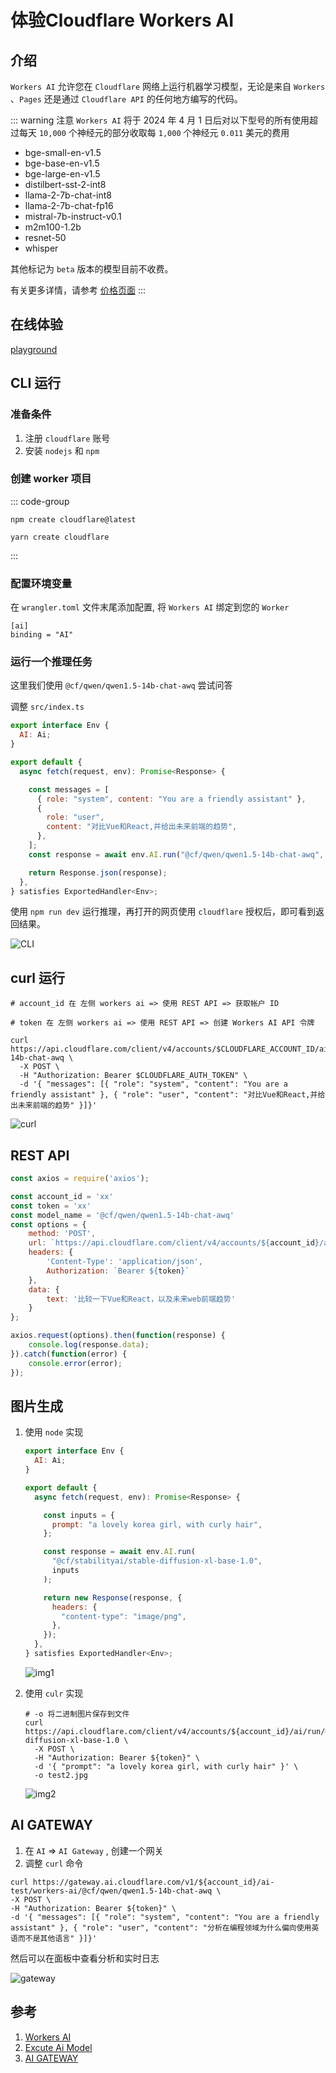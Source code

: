 # 体验Cloudflare Workers AI

## 介绍
`Workers AI` 允许您在 `Cloudflare` 网络上运行机器学习模型，无论是来自 `Workers` 、`Pages` 还是通过 `Cloudflare API` 的任何地方编写的代码。

::: warning 注意
`Workers AI` 将于 2024 年 4 月 1 日后对以下型号的所有使用超过每天 `10,000` 个神经元的部分收取每 `1,000` 个神经元 `0.011` 美元的费用

* bge-small-en-v1.5
* bge-base-en-v1.5
* bge-large-en-v1.5
* distilbert-sst-2-int8
* llama-2-7b-chat-int8
* llama-2-7b-chat-fp16
* mistral-7b-instruct-v0.1
* m2m100-1.2b
* resnet-50
* whisper

其他标记为 `beta` 版本的模型目前不收费。

有关更多详情，请参考 [价格页面](https://developers.cloudflare.com/workers-ai/platform/pricing)
:::

## 在线体验
[playground](https://playground.ai.cloudflare.com/)

## CLI 运行
### 准备条件
1. 注册 `cloudflare` 账号
1. 安装 `nodejs` 和 `npm`

### 创建 worker 项目

::: code-group
```shell [npm]
npm create cloudflare@latest
```
```shell [yarn]
yarn create cloudflare
```
:::

### 配置环境变量

在 `wrangler.toml` 文件末尾添加配置, 将 `Workers AI` 绑定到您的 `Worker`

```shell
[ai]
binding = "AI"
```

### 运行一个推理任务

这里我们使用 `@cf/qwen/qwen1.5-14b-chat-awq` 尝试问答

调整 `src/index.ts`

```js
export interface Env {
  AI: Ai;
}

export default {
  async fetch(request, env): Promise<Response> {

    const messages = [
      { role: "system", content: "You are a friendly assistant" },
      {
        role: "user",
        content: "对比Vue和React,并给出未来前端的趋势",
      },
    ];
    const response = await env.AI.run("@cf/qwen/qwen1.5-14b-chat-awq", { messages });

    return Response.json(response);
  },
} satisfies ExportedHandler<Env>;
```

使用 `npm run dev` 运行推理，再打开的网页使用 `cloudflare` 授权后，即可看到返回结果。

![CLI](/Images/AI/体验CloudflareWorkersAI/cli.jpg)

## curl 运行

```shell
# account_id 在 左侧 workers ai => 使用 REST API => 获取帐户 ID

# token 在 左侧 workers ai => 使用 REST API => 创建 Workers AI API 令牌

curl https://api.cloudflare.com/client/v4/accounts/$CLOUDFLARE_ACCOUNT_ID/ai/run/@cf/qwen/qwen1.5-14b-chat-awq \
  -X POST \
  -H "Authorization: Bearer $CLOUDFLARE_AUTH_TOKEN" \
  -d '{ "messages": [{ "role": "system", "content": "You are a friendly assistant" }, { "role": "user", "content": "对比Vue和React,并给出未来前端的趋势" }]}'
```

  ![curl](/Images/AI/体验CloudflareWorkersAI/curl.jpg "curl")

## REST API

```js
const axios = require('axios');

const account_id = 'xx'
const token = 'xx'
const model_name = '@cf/qwen/qwen1.5-14b-chat-awq'
const options = {
	method: 'POST',
	url: `https://api.cloudflare.com/client/v4/accounts/${account_id}/ai/run/${model_name}`,
	headers: {
		'Content-Type': 'application/json',
		Authorization: `Bearer ${token}`
	},
	data: {
		text: '比较一下Vue和React，以及未来web前端趋势'
	}
};

axios.request(options).then(function(response) {
	console.log(response.data);
}).catch(function(error) {
	console.error(error);
});
```

## 图片生成
1. 使用 `node` 实现

    ```js
    export interface Env {
      AI: Ai;
    }

    export default {
      async fetch(request, env): Promise<Response> {

        const inputs = {
          prompt: "a lovely korea girl, with curly hair",
        };

        const response = await env.AI.run(
          "@cf/stabilityai/stable-diffusion-xl-base-1.0",
          inputs
        );

        return new Response(response, {
          headers: {
            "content-type": "image/png",
          },
        });
      },
    } satisfies ExportedHandler<Env>;
    ```

    ![img1](/Images/AI/体验CloudflareWorkersAI/img1.jpg "img1")

1. 使用 `culr` 实现

    ```shell
    # -o 将二进制图片保存到文件
    curl https://api.cloudflare.com/client/v4/accounts/${account_id}/ai/run/@cf/stabilityai/stable-diffusion-xl-base-1.0 \
      -X POST \
      -H "Authorization: Bearer ${token}" \
      -d '{ "prompt": "a lovely korea girl, with curly hair" }' \
      -o test2.jpg
    ```

    ![img2](/Images/AI/体验CloudflareWorkersAI/img2.jpg "img2")

## AI GATEWAY
1. 在 `AI` => `AI Gateway` , 创建一个网关
1. 调整 `curl` 命令

```shell
curl https://gateway.ai.cloudflare.com/v1/${account_id}/ai-test/workers-ai/@cf/qwen/qwen1.5-14b-chat-awq \
-X POST \
-H "Authorization: Bearer ${token}" \
-d '{ "messages": [{ "role": "system", "content": "You are a friendly assistant" }, { "role": "user", "content": "分析在编程领域为什么偏向使用英语而不是其他语言" }]}'
```
然后可以在面板中查看分析和实时日志

![gateway](/Images/AI/体验CloudflareWorkersAI/gateway.jpg "gateway")



## 参考
1. [Workers AI](https://developers.cloudflare.com/workers-ai/)
1. [Excute Ai Model](https://developers.cloudflare.com/api/operations/workers-ai-post-run-model)
1. [AI GATEWAY](https://developers.cloudflare.com/ai-gateway/get-started/creating-gateway/)